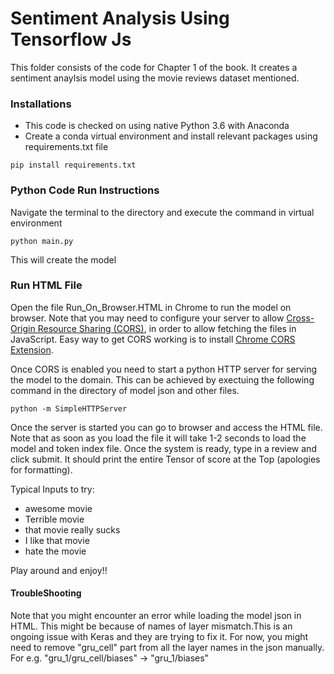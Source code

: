 # Sentiment Analysis Using Tensorflow Js
This folder consists of the code for Chapter 1 of the book. It creates a sentiment anaylsis model using the movie reviews dataset mentioned.
### Installations 
* This code is checked on using native Python 3.6 with Anaconda 
* Create a conda virtual environment and install relevant packages using requirements.txt file 
```
pip install requirements.txt
```
### Python Code Run Instructions
Navigate the terminal to the directory and execute the command in virtual environment
```
python main.py 
```
This will create the model 

### Run HTML File
Open the file Run_On_Browser.HTML in Chrome to run the model on browser. Note that you may need to configure your server to allow [Cross-Origin Resource Sharing (CORS)](https://enable-cors.org/), in order to allow fetching the files in JavaScript. Easy way to get CORS working is to install [Chrome CORS Extension](https://chrome.google.com/webstore/detail/allow-control-allow-origi/nlfbmbojpeacfghkpbjhddihlkkiljbi?hl=en).

Once CORS is enabled you need to start a python HTTP server for serving the model to the domain. This can be achieved by exectuing the following command in the directory of model json and other files.
```
python -m SimpleHTTPServer
```
Once the server is started you can go to browser and access the HTML file. Note that as soon as you load the file it will take 1-2 seconds to load the model and token index file. 
Once the system is ready, type in a review and click submit. It should print the entire Tensor of score at the Top (apologies for formatting). 

Typical Inputs to try:
* awesome movie
* Terrible movie
* that movie really sucks
* I like that movie
*  hate the movie

Play around and enjoy!!

#### TroubleShooting
Note that you might encounter an error while loading the model json in HTML. This might be because of names of layer mismatch.This is an ongoing issue with Keras and they are trying to fix it. For now, you might need to remove "gru_cell" part from all the layer names in the json manually. For e.g. "gru_1/gru_cell/biases" -> "gru_1/biases"
